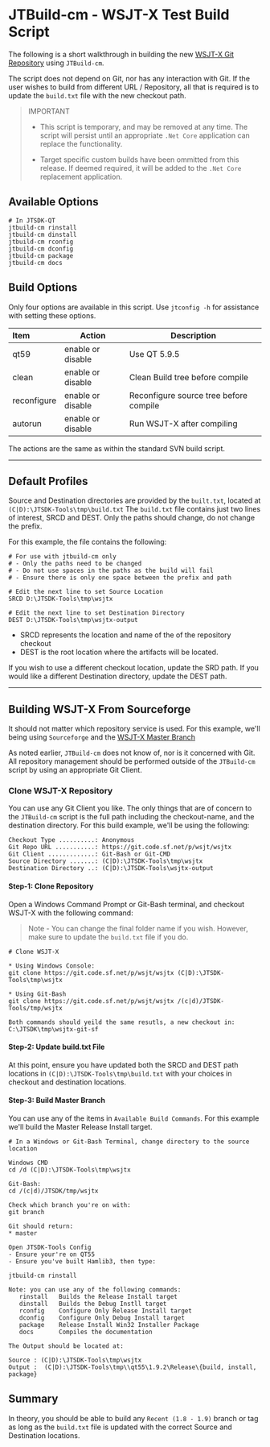 # JTBuild-cm - WSJT-X Test Build Script

The following is a short walkthrough in building the new 
[WSJT-X Git Repository](https://sourceforge.net/p/wsjt/wsjtx/ci/stable/tree/)
using `JTBuild-cm`.

The script does not depend on Git, nor has any interaction with Git. If the
user wishes to build from different URL / Repository, all that is
required is to update the `build.txt` file with the new checkout
path.

>IMPORTANT
>- This script is temporary, and may be removed at any time. The
>script will persist until an appropriate `.Net Core` application can replace
>the functionality.
>
>- Target specific custom builds have been ommitted from this release. If
>deemed required, it will be added to the `.Net Core` replacement application.

## Available Options

``` shell
# In JTSDK-QT
jtbuild-cm rinstall
jtbuild-cm dinstall
jtbuild-cm rconfig
jtbuild-cm dconfig
jtbuild-cm package
jtbuild-cm docs
```

## Build Options
Only four options are available in this script. Use `jtconfig -h` for assistance with setting these options.

| Item        | Action             | Description   |
| :-----------|--------------------|---------------|
| qt59        | enable or disable  | Use QT 5.9.5|
| clean       | enable or disable  | Clean Build tree before compile|
| reconfigure | enable or disable  | Reconfigure source tree before compile|
| autorun     | enable or disable  | Run WSJT-X after compiling|

The actions are the same as within the standard SVN build script. 

---

## Default Profiles

Source and Destination directories are provided by the `built.txt`, located
at `(C|D):\JTSDK-Tools\tmp\build.txt` The `build.txt` file contains just two lines
of interest, SRCD and DEST. Only the paths should change, do not change the prefix.

For this example, the file contains the following:

``` shell
# For use with jtbuild-cm only
# - Only the paths need to be changed
# - Do not use spaces in the paths as the build will fail
# - Ensure there is only one space between the prefix and path

# Edit the next line to set Source Location
SRCD D:\JTSDK-Tools\tmp\wsjtx

# Edit the next line to set Destination Directory
DEST D:\JTSDK-Tools\tmp\wsjtx-output
```

- SRCD represents the location and name of the of the repository checkout
- DEST is the root location where the artifacts will be located.

If you wish to use a different checkout location, update the SRD path. If
you would like a different Destination directory, update the DEST path.

---

## Building WSJT-X From Sourceforge

It should not matter which repository service is used. For this example, we'll
being using `Sourceforge` and the [WSJT-X Master Branch](https://sourceforge.net/p/wsjt/wsjtx/ci/master/tree/)

As noted earlier, `JTBuild-cm` does not know of, nor is it concerned with
Git. All repository management should be performed outside of the
`JTBuild-cm` script by using an appropriate Git Client.

### Clone WSJT-X Repository

You can use any Git Client you like. The only things that are of concern to the
`JTBuild-cm` script is the full path including the checkout-name, and the
destination directory. For this build example, we'll be using the following:

``` shell
Checkout Type ..........: Anonymous
Git Repo URL ...........: https://git.code.sf.net/p/wsjt/wsjtx 
Git Client .............: Git-Bash or Git-CMD
Source Directory .......: (C|D):\JTSDK-Tools\tmp\wsjtx
Destination Directory ..: (C|D):\JTSDK-Tools\wsjtx-output
```

#### **Step-1: Clone Repository**

Open a Windows Command Prompt or Git-Bash terminal, and checkout WSJT-X with the
following command:

>Note - You can change the final folder name if you wish. However, make sure to
update the `build.txt` file if you do.

``` shell
# Clone WSJT-X

* Using Windows Console:
git clone https://git.code.sf.net/p/wsjt/wsjtx (C|D):\JTSDK-Tools\tmp\wsjtx

* Using Git-Bash
git clone https://git.code.sf.net/p/wsjt/wsjtx /(c|d)/JTSDK-Tools/tmp/wsjtx

Both commands should yeild the same resutls, a new checkout in: C:\JTSDK\tmp\wsjtx-git-sf

```

#### **Step-2: Update build.txt File**

At this point, ensure you have updated both the SRCD and DEST path locations
in `(C|D):\JTSDK-Tools\tmp\build.txt` with your choices in checkout and
destination locations.

#### **Step-3: Build Master Branch**

You can use any of the items in `Available Build Commands`. For this example
we'll build the Master Release Install target.

``` shell
# In a Windows or Git-Bash Terminal, change directory to the source location

Windows CMD
cd /d (C|D):\JTSDK-Tools\tmp\wsjtx

Git-Bash:
cd /(c|d)/JTSDK/tmp/wsjtx

Check which branch you're on with:
git branch

Git should return:
* master

Open JTSDK-Tools Config
- Ensure your're on QT55
- Ensure you've built Hamlib3, then type:

jtbuild-cm rinstall

Note: you can use any of the following commands:
   rinstall   Builds the Release Install target
   dinstall   Builds the Debug Instll target
   rconfig    Configure Only Release Install target
   dconfig    Configure Only Debug Install target
   package    Release Install Win32 Installer Package
   docs       Compiles the documentation

The Output should be located at:

Source : (C|D):\JTSDK-Tools\tmp\wsjtx
Output :  (C|D):\JTSDK-Tools\tmp\\qt55\1.9.2\Release\{build, install, package}
```

## Summary

In theory, you should be able to build any `Recent (1.8 - 1.9)` branch or tag
as long as the `build.txt` file is updated with the correct Source and
Destination locations.